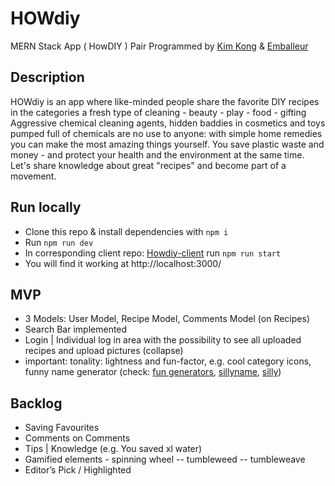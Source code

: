# HOWdiy

MERN Stack App ( HowDIY ) Pair Programmed by [Kim Kong](https://github.com/whatkimkong) & [Emballeur](https://github.com/emballeur)

## Description

HOWdiy is an app where like-minded people share the favorite DIY recipes in the categories a fresh type of cleaning - beauty - play - food - gifting
Aggressive chemical cleaning agents, hidden baddies in cosmetics and toys pumped full of chemicals are no use to anyone: with simple home remedies you can make the most amazing things yourself. You save plastic waste and money - and protect your health and the environment at the same time. Let's share knowledge about great "recipes" and become part of a movement.

## Run locally

- Clone this repo & install dependencies with `npm i`
- Run `npm run dev`
- In corresponding client repo: [Howdiy-client](https://github.com/whatkimkong/howdiy-client) run `npm run start`
- You will find it working at http://localhost:3000/

## MVP

- 3 Models: User Model, Recipe Model, Comments Model (on Recipes)
- Search Bar implemented
- Login | Individual log in area with the possibility to see all uploaded recipes and upload pictures (collapse)
- important: tonality: lightness and fun-factor, e.g. cool category icons, funny name generator (check: [fun generators](https://www.programmableweb.com/api/fun-generators-name-generation#node-track2), [sillyname](https://github.com/TheDeveloper/sillyname), [silly](https://npm.io/search/keyword:silly))

## Backlog

- Saving Favourites
- Comments on Comments
- Tips | Knowledge (e.g. You saved xl water)
- Gamified elements - spinning wheel -- tumbleweed -- tumbleweave
- Editor’s Pick / Highlighted
